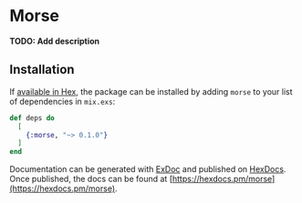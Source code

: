 # Morse

**TODO: Add description**

## Installation

If [available in Hex](https://hex.pm/docs/publish), the package can be installed
by adding `morse` to your list of dependencies in `mix.exs`:

```elixir
def deps do
  [
    {:morse, "~> 0.1.0"}
  ]
end
```

Documentation can be generated with [ExDoc](https://github.com/elixir-lang/ex_doc)
and published on [HexDocs](https://hexdocs.pm). Once published, the docs can
be found at [https://hexdocs.pm/morse](https://hexdocs.pm/morse).

